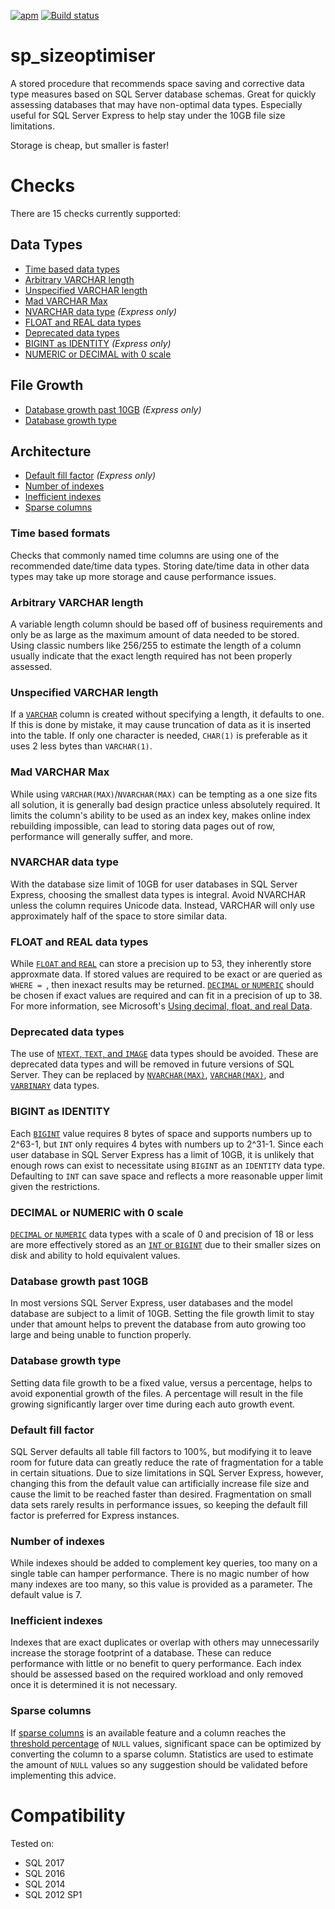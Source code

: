 [![apm](https://img.shields.io/apm/l/vim-mode.svg)](https://github.com/LowlyDBA/ExpressSQL/)
[![Build status](https://ci.appveyor.com/api/projects/status/bak6km5grc3j63s8/branch/master?svg=true)](https://ci.appveyor.com/project/LowlyDBA/expresssql)




# sp_sizeoptimiser

A stored procedure that recommends space saving and corrective data type measures based on SQL Server database schemas. Great for quickly assessing databases that may have non-optimal data types. Especially useful for SQL Server Express to help stay under the 10GB file size limitations.

Storage is cheap, but smaller is faster!

# Checks

There are 15 checks currently supported:

## Data Types
* [Time based data types](#time-based-formats)
* [Arbitrary VARCHAR length](#arbitrary-varchar-length)
* [Unspecified VARCHAR length](#unspecified-varchar-length)
* [Mad VARCHAR Max](#mad-varchar-max)
* [NVARCHAR data type](#nvarchar-in-express) *(Express only)*
* [FLOAT and REAL data types](#float-and-real-data-types)
* [Deprecated data types](#deprecated-data-types)
* [BIGINT as IDENTITY](#bigint-as-identity) *(Express only)*
* [NUMERIC or DECIMAL with 0 scale](#numeric-or-decimal-0-scale)

## File Growth
* [Database growth past 10GB](#database-growth-past-10GB) *(Express only)*
* [Database growth type](#database-growth-type)

## Architecture
* [Default fill factor](#default-fill-factor) *(Express only)*
* [Number of indexes](#number-of-indexes)
* [Inefficient indexes](#inefficient-indexes)
* [Sparse columns](#sparse-columns)

### Time based formats

Checks that commonly named time columns are using one of the recommended date/time data types. Storing date/time data in other data types may take up more storage and cause performance issues.

### Arbitrary VARCHAR length

A variable length column should be based off of business requirements and only be as large as the  maximum amount of data needed to be stored. Using classic numbers like 256/255 to estimate the length of a column usually indicate that the exact length required has not been properly assessed.

### Unspecified VARCHAR length

If a [`VARCHAR`](https://docs.microsoft.com/en-us/sql/t-sql/data-types/char-and-varchar-transact-sql?view=sql-server-2017) column is created without specifying a length, it defaults to one. If this is done by mistake, it may cause truncation of data as it is inserted into the table. If only one character is needed, `CHAR(1)` is preferable as it uses 2 less bytes than `VARCHAR(1)`.

### Mad VARCHAR Max

While using `VARCHAR(MAX)`/`NVARCHAR(MAX)` can be tempting as a one size fits all solution, it is generally bad design practice unless absolutely required. It limits the column's ability to be used as an index key, makes online index rebuilding impossible, can lead to storing data pages out of row, performance will generally suffer, and more.

### NVARCHAR data type

With the database size limit of 10GB for user databases in SQL Server Express, choosing the smallest data types is integral. Avoid NVARCHAR unless the column requires Unicode data. Instead, VARCHAR will only use approximately half of the space to store similar data.

### FLOAT and REAL data types

While [`FLOAT` and `REAL`](https://docs.microsoft.com/en-us/sql/t-sql/data-types/float-and-real-transact-sql?view=sql-server-2017) can store a precision up to 53, they inherently store approxmate data. If stored values are required to be exact or are queried as `WHERE = `, then inexact results may be returned. [`DECIMAL` or `NUMERIC`](https://docs.microsoft.com/en-us/sql/t-sql/data-types/decimal-and-numeric-transact-sql?view=sql-server-2017) should be chosen if exact values are required and can fit in a precision of up to 38. For more information, see Microsoft's [Using decimal, float, and real Data](https://docs.microsoft.com/en-us/previous-versions/sql/sql-server-2008-r2/ms187912(v=sql.105)).

### Deprecated data types

The use of [`NTEXT`, `TEXT`, and `IMAGE`](https://docs.microsoft.com/en-us/sql/t-sql/data-types/ntext-text-and-image-transact-sql?view=sql-server-2017) data types should be avoided. These are deprecated data types and will be removed in future versions of SQL Server. They can be replaced by [`NVARCHAR(MAX)`](https://docs.microsoft.com/en-us/sql/t-sql/data-types/nchar-and-nvarchar-transact-sql?view=sql-server-2017), [`VARCHAR(MAX)`](https://docs.microsoft.com/en-us/sql/t-sql/data-types/char-and-varchar-transact-sql?view=sql-server-2017), and [`VARBINARY`](https://docs.microsoft.com/en-us/sql/t-sql/data-types/binary-and-varbinary-transact-sql?view=sql-server-2017) data types.

### BIGINT as IDENTITY

Each [`BIGINT`](https://docs.microsoft.com/en-us/sql/t-sql/data-types/int-bigint-smallint-and-tinyint-transact-sql?view=sql-server-2017) value requires 8 bytes of space and supports numbers up to 2^63-1, but `INT` only requires 4 bytes with numbers up to 2^31-1. Since each user database in SQL Server Express has a limit of 10GB, it is unlikely that enough rows can exist to necessitate using `BIGINT` as an `IDENTITY` data type. Defaulting to `INT` can save space and reflects a more reasonable upper limit given the restrictions.

### DECIMAL or NUMERIC with 0 scale

[`DECIMAL` or `NUMERIC`](https://docs.microsoft.com/en-us/sql/t-sql/data-types/decimal-and-numeric-transact-sql?view=sql-server-2017) data types with a scale of 0 and precision of 18 or less are more effectively stored as an [`INT` or `BIGINT`](https://docs.microsoft.com/en-us/sql/t-sql/data-types/int-bigint-smallint-and-tinyint-transact-sql?view=sql-server-2017) due to their smaller sizes on disk and ability to hold equivalent values.


### Database growth past 10GB

In most versions SQL Server Express, user databases and the model database are subject to a limit of 10GB. Setting the file growth limit to stay under that amount helps to prevent the database from auto growing too large and being unable to function properly.

### Database growth type

Setting data file growth to be a fixed value, versus a percentage,
helps to avoid exponential growth of the files. A percentage will result in the file growing significantly larger over time during each auto growth event.

### Default fill factor

SQL Server defaults all table fill factors to 100%, but modifying it to leave room for future data can greatly reduce the rate of fragmentation for a table in certain situations. Due to size limitations in SQL Server Express, however, changing this from the default value can artificially increase file size and cause the limit to be reached faster than desired. Fragmentation on small data sets rarely results in performance issues, so keeping the default fill factor is preferred for Express instances.

### Number of indexes

While indexes should be added to complement key queries, too many on a single table can hamper performance. There is no magic number of how many indexes are too many, so this value is provided as a parameter. The default value is 7.

### Inefficient indexes

Indexes that are exact duplicates or overlap with others may unnecessarily increase the storage footprint of a database. These can reduce performance with little or no benefit to query performance. Each index should be assessed based on the required workload and only removed once it is determined it is not necessary. 

### Sparse columns

If [sparse columns](https://docs.microsoft.com/en-us/sql/relational-databases/tables/use-sparse-columns?view=sql-server-2017) is an available feature and a column reaches the [threshold percentage](https://docs.microsoft.com/en-us/sql/relational-databases/tables/use-sparse-columns?view=sql-server-2017#estimated-space-savings-by-data-type) of `NULL` values, significant space can be optimized by converting the column to a sparse column. Statistics are used to estimate the amount of `NULL` values so any suggestion should be validated before implementing this advice.

# Compatibility

Tested on:

* SQL 2017
* SQL 2016
* SQL 2014
* SQL 2012 SP1
